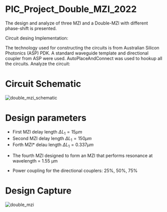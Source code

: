 # PIC_Project_Double_MZI_2022
The design and analyze of three MZI and a Double-MZI with different phase-shift is presented.

Circuit desing Implementation:

The technology used for constructing the circuits is from Australian Silicon Photonics (ASP) PDK.
A standard waveguide template and directional coupler from ASP were used.
AutoPlaceAndConnect was used to hookup all the circuits.
Analyze the circuit:

# Circuit Schematic


![double_mzi_schematic](https://user-images.githubusercontent.com/35195808/173116278-e4f27352-83a8-4b0b-afec-5741e7aa9320.png)

# Design parameters

- First MZI delay length $\Delta L_1 = 15 \mu m$
- Second MZI delay length $\Delta L_1 = 150 \mu m$
- Forth MZI*  delau length $\Delta L_1 = 0.337 \mu m$ 
* The fourth MZI designed to form an MZI that performs resonance at wavelength = 1.55 µm
- Power coupling for the directional couplers: 25%, 50%, 75%


# Design Capture
![double_mzi](https://user-images.githubusercontent.com/35195808/173116350-dd681bc4-4a17-4fd5-a2a4-4e35cc0e2a60.png)

